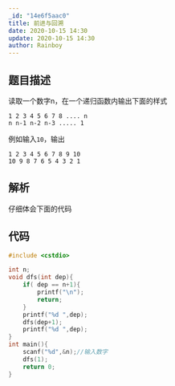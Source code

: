 ```yaml
---
_id: "14e6f5aac0"
title: 前进与回溯
date: 2020-10-15 14:30
update: 2020-10-15 14:30
author: Rainboy
---
```


## 题目描述

读取一个数字n，在一个递归函数内输出下面的样式

```
1 2 3 4 5 6 7 8 .... n
n n-1 n-2 n-3 ..... 1
```

例如输入`10`，输出

```
1 2 3 4 5 6 7 8 9 10
10 9 8 7 6 5 4 3 2 1
```

## 解析

仔细体会下面的代码

## 代码

```c
#include <cstdio>

int n;
void dfs(int dep){
    if( dep == n+1){
        printf("\n");
        return;
    }
    printf("%d ",dep);
    dfs(dep+1);
    printf("%d ",dep);
}
int main(){
    scanf("%d",&n);//输入数字
    dfs(1);
    return 0;
}
```
